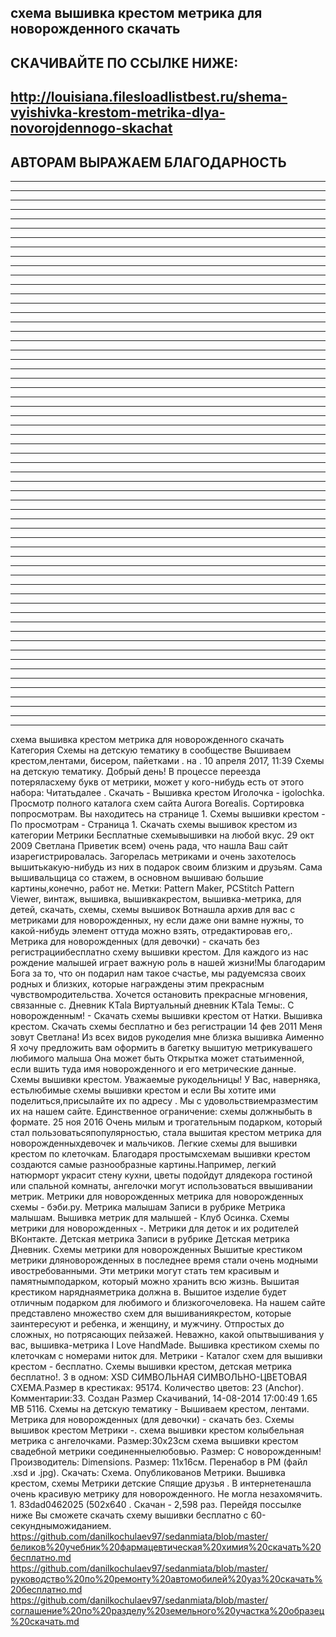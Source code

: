 схема вышивка крестом метрика для новорожденного скачать
--------------------------------------------------
СКАЧИВАЙТЕ ПО ССЫЛКЕ НИЖЕ:
--------------------------------------------------
http://louisiana.filesloadlistbest.ru/shema-vyishivka-krestom-metrika-dlya-novorojdennogo-skachat
--------------------------------------------------
АВТОРАМ ВЫРАЖАЕМ БЛАГОДАРНОСТЬ
--------------------------------------------------
--------------------------------------------------
--------------------------------------------------
--------------------------------------------------
--------------------------------------------------
--------------------------------------------------
--------------------------------------------------
--------------------------------------------------
--------------------------------------------------
--------------------------------------------------
--------------------------------------------------
--------------------------------------------------
--------------------------------------------------
--------------------------------------------------
--------------------------------------------------
--------------------------------------------------
--------------------------------------------------
--------------------------------------------------
--------------------------------------------------
--------------------------------------------------
--------------------------------------------------
--------------------------------------------------
--------------------------------------------------
--------------------------------------------------
--------------------------------------------------
--------------------------------------------------
--------------------------------------------------
--------------------------------------------------
--------------------------------------------------
--------------------------------------------------
--------------------------------------------------
--------------------------------------------------
--------------------------------------------------
--------------------------------------------------
--------------------------------------------------
--------------------------------------------------
--------------------------------------------------
--------------------------------------------------
--------------------------------------------------
--------------------------------------------------
--------------------------------------------------
--------------------------------------------------
--------------------------------------------------
--------------------------------------------------
--------------------------------------------------
--------------------------------------------------
--------------------------------------------------
--------------------------------------------------
--------------------------------------------------
--------------------------------------------------
--------------------------------------------------
--------------------------------------------------
--------------------------------------------------
--------------------------------------------------
--------------------------------------------------
--------------------------------------------------
--------------------------------------------------
--------------------------------------------------
--------------------------------------------------
--------------------------------------------------
схема вышивка крестом метрика для новорожденного скачать Категория Схемы на детскую тематику в сообществе Вышиваем крестом,лентами, бисером, пайетками . на .  10 апреля 2017, 11:39 Схемы на детскую тематику. Добрый день! В процессе переезда потеряласхему букв от метрики, может у кого-нибудь есть от этого набора: Читатьдалее . Скачать - Вышивка крестом  Иголочка - igolochka. Просмотр полного каталога схем сайта Aurora Borealis. Сортировка попросмотрам. Вы находитесь на странице 1. Схемы вышивки крестом - По просмотрам - Страница 1. Скачать схемы вышивок крестом из категории Метрики  Бесплатные схемывышивки на любой вкус. 29 окт 2009  Светлана Приветик всем) очень рада, что нашла Ваш сайт изарегистрировалась. Загорелась метриками и очень захотелось вышитькакую-нибудь из них в подарок своим близким и друзьям. Сама вышивальщица со стажем, в основном вышиваю большие картины,конечно, работ не. Метки: Pattern Maker, PCStitch Pattern Viewer, винтаж, вышивка, вышивкакрестом, вышивка-метрика, для детей, скачать, схемы, схемы вышивок  Вотнашла архив для вас с метриками для новорожденных, ну если даже они вамне нужны, то какой-нибудь элемент оттуда можно взять, отредактировав его,. Метрика для новорожденных (для девочки) - скачать без регистрациибесплатно схему вышивки крестом. Для каждого из нас рождение малышей играет важную роль в нашей жизни!Мы благодарим Бога за то, что он подарил нам такое счастье, мы радуемсяза своих родных и близких, которые награждены этим прекрасным чувствомродительства. Хочется остановить прекрасные мгновения, связанные с. Дневник KTala Виртуальный дневник KTala Темы:. С новорожденным! - Скачать схемы вышивки крестом от Натки. Вышивка крестом. Скачать схемы бесплатно и без регистрации
14 фев 2011  Меня зовут Светлана! Из всех видов рукоделия мне близка вышивка Аименно  Я хочу предложить вам оформить в багетку вышитую метрикувашего любимого малыша Она может быть  Открытка может статьименной, если вшить туда имя новорожденного и его метрические данные. Схемы вышивки крестом. Уважаемые рукодельницы! У Вас, наверняка, естьлюбимые схемы вышивки крестом и если Вы хотите ими поделиться,присылайте их по адресу . Мы с удовольствиемразместим их на нашем сайте. Единственное ограничение: схемы должныбыть в формате. 25 ноя 2016  Очень милым и трогательным подарком, который стал пользоватьсяпопулярностью, стала вышитая крестом метрика для новорожденныхдевочек и мальчиков. Легкие схемы для вышивки крестом по клеточкам. Благодаря простымсхемам вышивки крестом создаются самые разнообразные картины.Например, легкий натюрморт украсит стену кухни, цветы подойдут длядекора гостиной или спальной комнаты, ангелочки могут использоваться ввышивании метрик. Метрики для новорожденных метрика для новорожденных схемы - бэби.ру. Метрика малышам  Записи в рубрике Метрика малышам. Вышивка метрик для малышей - Клуб Осинка. Схемы метрики для новорожденных -. Метрики для деток и их родителей  ВКонтакте. Детская метрика  Записи в рубрике Детская метрика  Дневник. Схемы метрики для новорожденных Вышитые крестиком метрики дляноворожденных в последнее время стали очень модными ивостребованными. Эти метрики могут стать тем красивым и памятнымподарком, который можно хранить всю жизнь. Вышитая крестиком наряднаяметрика должна в. Вышитое изделие будет отличным подарком для любимого и близкогочеловека. На нашем сайте представлено множество схем для вышиваниякрестом, которые заинтересуют и ребенка, и женщину, и мужчину. Отпростых до сложных, но потрясающих пейзажей. Неважно, какой опытвышивания у вас,
вышивка-метрика  I Love HandMade. Вышивка крестиком схемы по клеточкам с номерами ниток для. Метрики - Каталог схем для вышивки крестом - бесплатно. Схемы вышивки крестом, детская метрика бесплатно!. 3 в одном: XSD  СИМВОЛЬНАЯ  СИМВОЛЬНО-ЦВЕТОВАЯ СХЕМА.Размер в крестиках: 95174. Количество цветов: 23 (Anchor). Комментарии:33. Создан Размер Скачиваний, 14-08-2014 17:00:49 1.65 MB 5116. Схемы на детскую тематику - Вышиваем крестом, лентами. Метрика для новорожденных (для девочки) - скачать без. Схемы вышивок крестом Метрики -. схема вышивки крестом колыбельная метрика с ангелочками. Размер:30x23см  схема вышивки крестом свадебной метрики соединенныелюбовью. Размер:  С новорожденным! Производитель: Dimensions. Размер: 11x16см. Перенабор в РМ (файл .xsd и .jpg). Скачать: Схема. Опубликованов Метрики. Вышивка крестом, схемы Метрики детские Спящие друзья . В интернетенашла очень красивую метрику для новорожденного. Не могла незахомячить. 1. 83dad0462025 (502x640 . Скачан - 2,598 раз. Перейдя поссылке ниже Вы сможете скачать схему вышивки бесплатно с 60-секундныможиданием.
https://github.com/danilkochulaev97/sedanmiata/blob/master/беликов%20учебник%20фармацевтическая%20химия%20скачать%20бесплатно.md
https://github.com/danilkochulaev97/sedanmiata/blob/master/руководство%20по%20ремонту%20автомобилей%20уаз%20скачать%20бесплатно.md
https://github.com/danilkochulaev97/sedanmiata/blob/master/соглашение%20по%20разделу%20земельного%20участка%20образец%20скачать.md